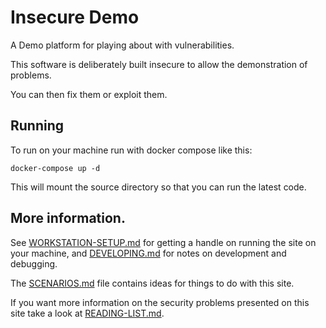 # Insecure Demo

A Demo platform for playing about with vulnerabilities.

This software is deliberately built insecure to allow the demonstration of
problems.

You can then fix them or exploit them.

## Running

To run on your machine run with docker compose like this:

    docker-compose up -d

This will mount the source directory so that you can run the latest code.

## More information.

See [WORKSTATION-SETUP.md](WORKSTATION-SETUP.md) for getting a handle on running
the site on your machine, and [DEVELOPING.md](DEVELOPING.md) for notes on
development and debugging.

The [SCENARIOS.md](SCENARIOS.md) file contains ideas for things to do with
this site.

If you want more information on the security problems presented on this site
take a look at [READING-LIST.md](READING-LIST.md).
